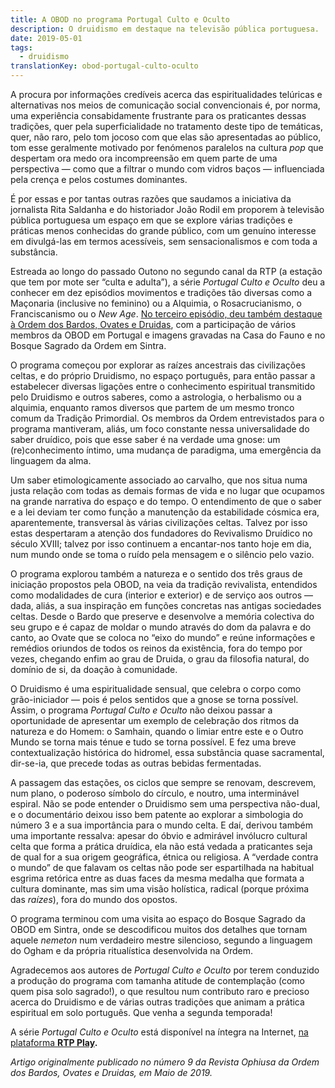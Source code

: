 ```yaml
---
title: A OBOD no programa Portugal Culto e Oculto
description: O druidismo em destaque na televisão pública portuguesa.
date: 2019-05-01
tags:
  - druidismo
translationKey: obod-portugal-culto-oculto
---
```


A procura por informações credíveis acerca das espiritualidades telúricas e alternativas nos meios de comunicação social convencionais é, por norma, uma experiência consabidamente frustrante para os praticantes dessas tradições, quer pela superficialidade no tratamento deste tipo de temáticas, quer, não raro, pelo tom jocoso com que elas são apresentadas ao público, tom esse geralmente motivado por fenómenos paralelos na cultura _pop_ que despertam ora medo ora incompreensão em quem parte de uma perspectiva — como que a filtrar o mundo com vidros baços — influenciada pela crença e pelos costumes dominantes.

É por essas e por tantas outras razões que saudamos a iniciativa da jornalista Rita Saldanha e do historiador João Rodil em proporem à televisão pública portuguesa um espaço em que se explore várias tradições e práticas menos conhecidas do grande público, com um genuíno interesse em divulgá-las em termos acessíveis, sem sensacionalismos e com toda a substância.

Estreada ao longo do passado Outono no segundo canal da RTP (a estação que tem por mote ser “culta e adulta”), a série _Portugal Culto e Oculto_ deu a conhecer em dez episódios movimentos e tradições tão diversas como a Maçonaria (inclusive no feminino) ou a Alquimia, o Rosacrucianismo, o Franciscanismo ou o _New Age_. [No terceiro episódio, deu também destaque à Ordem dos Bardos, Ovates e Druidas](https://www.rtp.pt/play/p5319/e397719/portugal-culto-e-oculto), com a participação de vários membros da OBOD em Portugal e imagens gravadas na Casa do Fauno e no Bosque Sagrado da Ordem em Sintra.

O programa começou por explorar as raízes ancestrais das civilizações celtas, e do próprio Druidismo, no espaço português, para então passar a estabelecer diversas ligações entre o conhecimento espiritual transmitido pelo Druidismo e outros saberes, como a astrologia, o herbalismo ou a alquimia, enquanto ramos diversos que partem de um mesmo tronco comum da Tradição Primordial. Os membros da Ordem entrevistados para o programa mantiveram, aliás, um foco constante nessa universalidade do saber druídico, pois que esse saber é na verdade uma gnose: um (re)conhecimento íntimo, uma mudança de paradigma, uma emergência da linguagem da alma.

Um saber etimologicamente associado ao carvalho, que nos situa numa justa relação com todas as demais formas de vida e no lugar que ocupamos na grande narrativa do espaço e do tempo. O entendimento de que o saber e a lei deviam ter como função a manutenção da estabilidade cósmica era, aparentemente, transversal às várias civilizações celtas. Talvez por isso estas despertaram a atenção dos fundadores do Revivalismo Druídico no século XVIII; talvez por isso continuem a encantar-nos tanto hoje em dia, num mundo onde se toma o ruído pela mensagem e o silêncio pelo vazio.

O programa explorou também a natureza e o sentido dos três graus de iniciação propostos pela OBOD, na veia da tradição revivalista, entendidos como modalidades de cura (interior e exterior) e de serviço aos outros — dada, aliás, a sua inspiração em funções concretas nas antigas sociedades celtas. Desde o Bardo que preserve e desenvolve a memória colectiva do seu grupo e é capaz de moldar o mundo através do dom da palavra e do canto, ao Ovate que se coloca no “eixo do mundo” e reúne informações e remédios oriundos de todos os reinos da existência, fora do tempo por vezes, chegando enfim ao grau de Druida, o grau da filosofia natural, do domínio de si, da doação à comunidade.

O Druidismo é uma espiritualidade sensual, que celebra o corpo como grão-iniciador — pois é pelos sentidos que a gnose se torna possível. Assim, o programa _Portugal Culto e Oculto_ não deixou passar a oportunidade de apresentar um exemplo de celebração dos ritmos da natureza e do Homem: o Samhain, quando o limiar entre este e o Outro Mundo se torna mais ténue e tudo se torna possível. E fez uma breve contextualização histórica do hidromel, essa substância quase sacramental, dir-se-ia, que precede todas as outras bebidas fermentadas.

A passagem das estações, os ciclos que sempre se renovam, descrevem, num plano, o poderoso símbolo do círculo, e noutro, uma interminável espiral. Não se pode entender o Druidismo sem uma perspectiva não-dual, e o documentário deixou isso bem patente ao explorar a simbologia do número 3 e a sua importância para o mundo celta. E daí, derivou também uma importante ressalva: apesar do óbvio e admirável invólucro cultural celta que forma a prática druídica, ela não está vedada a praticantes seja de qual for a sua origem geográfica, étnica ou religiosa. A “verdade contra o mundo” de que falavam os celtas não pode ser espartilhada na habitual esgrima retórica entre as duas faces da mesma medalha que formata a cultura dominante, mas sim uma visão holística, radical (porque próxima das _raízes_), fora do mundo dos opostos.

O programa terminou com uma visita ao espaço do Bosque Sagrado da OBOD em Sintra, onde se descodificou muitos dos detalhes que tornam aquele _nemeton_ num verdadeiro mestre silencioso, segundo a linguagem do Ogham e da própria ritualística desenvolvida na Ordem.

Agradecemos aos autores de _Portugal Culto e Oculto_ por terem conduzido a produção do programa com tamanha atitude de contemplação (como quem pisa solo sagrado!), o que resultou num contributo raro e precioso acerca do Druidismo e de várias outras tradições que animam a prática espiritual em solo português. Que venha a segunda temporada!

A série _Portugal Culto e Oculto_ está disponível na íntegra na Internet, [na plataforma **RTP Play**](https://www.rtp.pt/play/p5319/portugal-culto-e-oculto)**.**

_Artigo originalmente publicado no número 9 da Revista Ophiusa da Ordem dos Bardos, Ovates e Druidas, em Maio de 2019._
